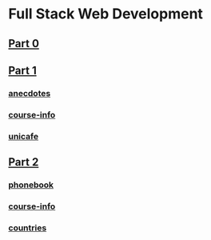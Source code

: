 # Full Stack Web Development

## [Part 0](https://github.com/sirbh/fullstackwebdevelopment/tree/main/part_0)

## [Part 1](https://github.com/sirbh/fullstackwebdevelopment/tree/main/part_1)

### [anecdotes](https://github.com/sirbh/fullstackwebdevelopment/tree/main/part_1/anecdotes)
### [course-info](https://github.com/sirbh/fullstackwebdevelopment/tree/main/part_1/course-info)
### [unicafe](https://github.com/sirbh/fullstackwebdevelopment/tree/main/part_1/unicafe)

## [Part 2](https://github.com/sirbh/fullstackwebdevelopment/tree/main/part_2)

### [phonebook](https://github.com/sirbh/fullstackwebdevelopment/tree/main/part_2/phonebook)
### [course-info](https://github.com/sirbh/fullstackwebdevelopment/tree/main/part_2/course-info)
### [countries](https://github.com/sirbh/fullstackwebdevelopment/tree/main/part_2/countries)
